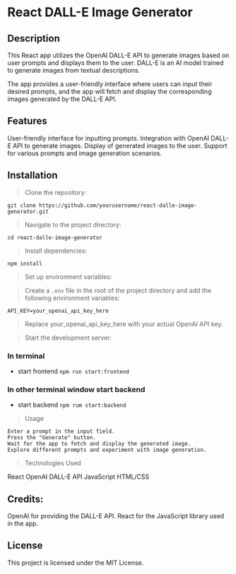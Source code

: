 # React DALL-E Image Generator

## Description

This React app utilizes the OpenAI DALL-E API to generate images based on user prompts and displays them to the user. DALL-E is an AI model trained to generate images from textual descriptions.

The app provides a user-friendly interface where users can input their desired prompts, and the app will fetch and display the corresponding images generated by the DALL-E API.

## Features

User-friendly interface for inputting prompts.
Integration with OpenAI DALL-E API to generate images.
Display of generated images to the user.
Support for various prompts and image generation scenarios.

## Installation

> Clone the repository:

`git clone https://github.com/yourusername/react-dalle-image-generator.git`

> Navigate to the project directory:

`cd react-dalle-image-generator`

> Install dependencies:

`npm install`

> Set up environment variables:

> Create a `.env` file in the root of the project directory and add the following environment variables:

`API_KEY=your_openai_api_key_here`

> Replace your_openai_api_key_here with your actual OpenAI API key.

> Start the development server:

### In terminal

- start frontend
  `npm run start:frontend`

### In other terminal window start backend

- start backend
  `npm rum start:backend`

> Usage

```
Enter a prompt in the input field.
Press the "Generate" button.
Wait for the app to fetch and display the generated image.
Explore different prompts and experiment with image generation.
```

> Technologies Used

React
OpenAI DALL-E API
JavaScript
HTML/CSS

## Credits:

OpenAI for providing the DALL-E API.
React for the JavaScript library used in the app.

## License

This project is licensed under the MIT License.
